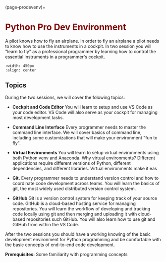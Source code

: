 (page-prodevenv)=
# <font color="maroon">Python Pro Dev Environment</font>


A pilot knows how to fly an airplane. In order to fly an airplane a pilot needs to know how to use the instruments in a cockpit. In two session you will "learn to fly" as a professional programmer by learning how to control the essential instruments in a programmer's cockpit.


```{image} /images/prodevenv.jpeg
:width: 450px
:align: center
```


## Topics

During the two sessions, we will cover the folowing topics:


- **Cockpit and Code Editor** You will learn to setup and use VS Code as your code editor. VS Code will also serve as your cockpit for managing most development tasks.

- **Command Line Interface** Every programmer needs to master the command line interface. We will cover basics of command line, including some customizations that will make your environment "fun to fly".

- **Virtual Environments** You will learn to setup virtual environments using both Python venv and Anaconda. Why virtual environments? Different applications require different versions of Python, different dependencies, and different libraries. Virtual environments make it eas


- **Git.** Every programmer needs to understand version control and how to coordinate code development across teams. You will learn the basics of git, the most widely used distributed version control system.


- **GitHub** Git is a version control system for keeping track of your source code. GitHub is a cloud-based hosting service for managing repositories. You will learn the workflow of developing and tracking code locally using git and then merging and uploading it with cloud-based repositories such GitHub. You will also learn how to use git and GitHub from within the VS Code.


After the two sessions you should have a working knowing of the basic development environment for Python programming and be comfortable with the basic concepts of end-to-end code development.

**Prerequisites:** Some familiarity with programming concepts

